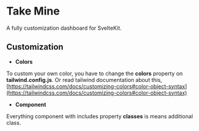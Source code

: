 # Take Mine

A fully customization dashboard for SvelteKit.

## Customization

* **Colors**

To custom your own color, you have to change the **colors** property on **tailwind.config.js**. Or read tailwind documentation about this, [https://tailwindcss.com/docs/customizing-colors#color-object-syntax](https://tailwindcss.com/docs/customizing-colors#color-object-syntax)

* **Component**

Everything component with includes property **classes** is means additional class.